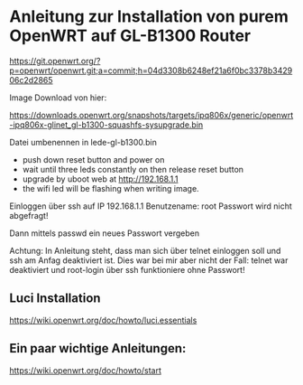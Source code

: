 # Anleitung zur Installation von purem OpenWRT auf GL-B1300 Router

https://git.openwrt.org/?p=openwrt/openwrt.git;a=commit;h=04d3308b6248ef21a6f0bc3378b342906c2d2865

Image Download von hier:

https://downloads.openwrt.org/snapshots/targets/ipq806x/generic/openwrt-ipq806x-glinet_gl-b1300-squashfs-sysupgrade.bin

Datei umbenennen in lede-gl-b1300.bin

* push down reset button and power on
* wait until three leds constantly on then release reset button
* upgrade by uboot web at http://192.168.1.1
* the wifi led will be flashing when writing image.

Einloggen über ssh auf IP 192.168.1.1
Benutzename: root
Passwort wird nicht abgefragt!

Dann mittels passwd ein neues Passwort vergeben

Achtung: In Anleitung steht, dass man sich über telnet einloggen soll und ssh am Anfag deaktiviert ist.
Dies war bei mir aber nicht der Fall: telnet war deaktiviert und root-login über ssh funktioniere ohne Passwort!

## Luci Installation
https://wiki.openwrt.org/doc/howto/luci.essentials

## Ein paar wichtige Anleitungen:
https://wiki.openwrt.org/doc/howto/start
